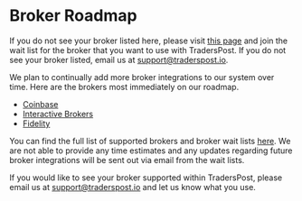 # Broker Roadmap

If you do not see your broker listed here, please visit [this page](https://traderspost.io/brokers) and join the wait list for the broker that you want to use with TradersPost. If you do not see your broker listed, email us at [support@traderspost.io](mailto:support@traderspost.io).

We plan to continually add more broker integrations to our system over time. Here are the brokers most immediately on our roadmap.

* [Coinbase](https://traderspost.io/broker/coinbasepro)
* [Interactive Brokers](https://traderspost.io/broker/ibkr)
* [Fidelity](https://traderspost.io/broker/fidelity)

You can find the full list of supported brokers and broker wait lists [here](https://traderspost.io/brokers). We are not able to provide any time estimates and any updates regarding future broker integrations will be sent out via email from the wait lists.

If you would like to see your broker supported within TradersPost, please email us at [support@traderspost.io](mailto:support@traderspost.io) and let us know what you use.
